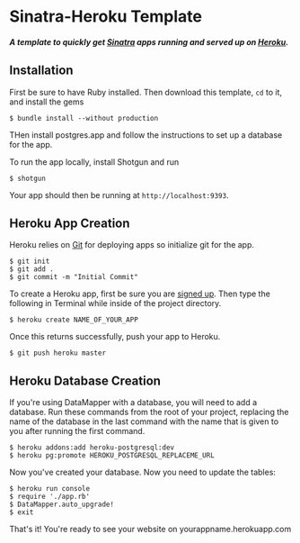 # Sinatra-Heroku Template

#### _A template to quickly get [Sinatra](http://sinatrarb.com) apps running and served up on [Heroku](http://heroku.com)._

## Installation

First be sure to have Ruby installed. Then download this template, `cd` to it, and install the gems

	$ bundle install --without production

THen install postgres.app and follow the instructions to set up a database for the app.

To run the app locally, install Shotgun and run

	$ shotgun

Your app should then be running at `http://localhost:9393`.

## Heroku App Creation

Heroku relies on [Git](http://devcenter.heroku.com/articles/git) for deploying apps so initialize git for the app.

	$ git init
	$ git add .
	$ git commit -m "Initial Commit"

To create a Heroku app, first be sure you are [signed up](https://api.heroku.com/signup). Then type the following in Terminal while inside of the project directory.

	$ heroku create NAME_OF_YOUR_APP

Once this returns successfully, push your app to Heroku.

	$ git push heroku master


## Heroku Database Creation

If you're using DataMapper with a database, you will need to add a database. Run these commands from the root of your project, replacing the name of the database in the last command with the name that is given to you after running the first command.

	$ heroku addons:add heroku-postgresql:dev
	$ heroku pg:promote HEROKU_POSTGRESQL_REPLACEME_URL

Now you've created your database. Now you need to update the tables:

	$ heroku run console
	$ require './app.rb'
	$ DataMapper.auto_upgrade!
	$ exit

That's it! You're ready to see your website on yourappname.herokuapp.com